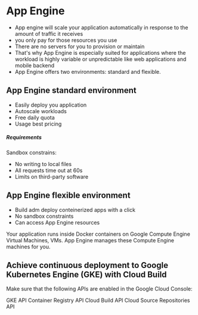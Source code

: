 # App Engine

* App engine will scale your application automatically in response to the amount of traffic it receives
* you only pay for those resources you use 
* There are no servers for you to provision or maintain
* That's why App Engine is especially suited for applications where the workload is highly variable or unpredictable like web applications and mobile backend
* App Engine offers two environments: standard and flexible. 

## App Engine standard environment

* Easily deploy you application
* Autoscale workloads
* Free daily quota
* Usage best pricing

##### Requirements
Sandbox constrains:
* No writing to local files
* All requests time out at 60s
* Limits on third-party software

## App Engine flexible environment
* Build adm deploy conteinerized apps with a click
* No sandbox constraints
* Can access App Engine resources

Your application runs inside Docker containers on Google Compute Engine Virtual Machines, VMs.
App Engine manages these Compute Engine machines for you.

## Achieve continuous deployment to Google Kubernetes Engine (GKE) with Cloud Build

Make sure that the following APIs are enabled in the Google Cloud Console:

GKE API
Container Registry API
Cloud Build API
Cloud Source Repositories API